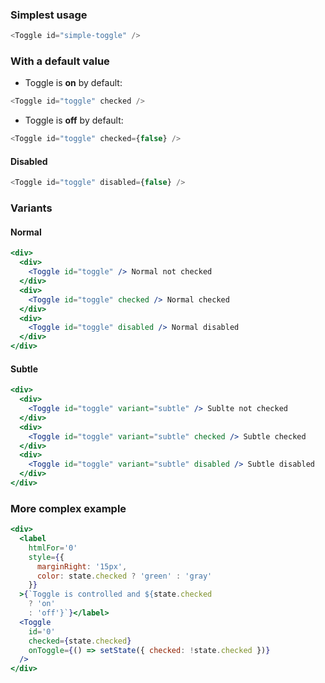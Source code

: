### Simplest usage

```js
<Toggle id="simple-toggle" />
```

### With a default value

- Toggle is **on** by default:

```js
<Toggle id="toggle" checked />
```

- Toggle is **off** by default:

```js
<Toggle id="toggle" checked={false} />
```

#### Disabled
```js
<Toggle id="toggle" disabled={false} />
```

### Variants

#### Normal

```jsx
<div>
  <div>
    <Toggle id="toggle" /> Normal not checked
  </div>
  <div>
    <Toggle id="toggle" checked /> Normal checked
  </div>
  <div>
    <Toggle id="toggle" disabled /> Normal disabled
  </div>
</div>
```

#### Subtle

```jsx
<div>
  <div>
    <Toggle id="toggle" variant="subtle" /> Sublte not checked
  </div>
  <div>
    <Toggle id="toggle" variant="subtle" checked /> Subtle checked
  </div>
  <div>
    <Toggle id="toggle" variant="subtle" disabled /> Subtle disabled
  </div>
</div>
```

### More complex example

```jsx
<div>
  <label
    htmlFor='0'
    style={{
      marginRight: '15px',
      color: state.checked ? 'green' : 'gray'
    }}
  >{`Toggle is controlled and ${state.checked
    ? 'on'
    : 'off'}`}</label>
  <Toggle
    id='0'
    checked={state.checked}
    onToggle={() => setState({ checked: !state.checked })}
  />
</div>
```
